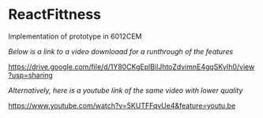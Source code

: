 # ReactFittness
Implementation of prototype in 6012CEM

*Below is a link to a video downloaad for a runthrough of the features*

https://drive.google.com/file/d/1Y80CKgEplBilJhtoZdvimnE4gqSKyIh0/view?usp=sharing

*Alternatively, here is a youtube link of the same video with lower quality*

https://www.youtube.com/watch?v=5KUTFFqvUe4&feature=youtu.be


